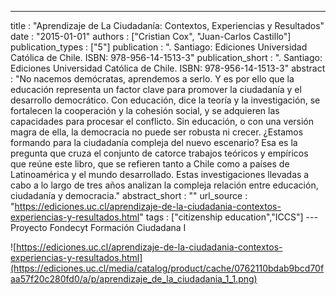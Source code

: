 ---
title : "Aprendizaje de La Ciudadanía: Contextos, Experiencias y Resultados"
date : "2015-01-01"
authors : ["Cristian Cox", "Juan-Carlos Castillo"]
publication_types : ["5"]
publication : ". Santiago: Ediciones Universidad Católica de Chile. ISBN: 978-956-14-1513-3"
publication_short : ". Santiago: Ediciones Universidad Católica de Chile. ISBN: 978-956-14-1513-3"
abstract : "No nacemos demócratas, aprendemos a serlo. Y es por ello que la educación representa un factor clave para promover la ciudadaní­a y el desarrollo democrático. Con educación, dice la teorí­a y la investigación, se fortalecen la cooperación y la cohesión social, y se adquieren las capacidades para procesar el conflicto. Sin educación, o con una versión magra de ella, la democracia no puede ser robusta ni crecer. ¿Estamos formando para la ciudadaní­a compleja del nuevo escenario? Esa es la pregunta que cruza el conjunto de catorce trabajos teóricos y empí­ricos que reúne este libro, que se refieren tanto a Chile como a paí­ses de Latinoamérica y el mundo desarrollado. Estas investigaciones llevadas a cabo a lo largo de tres años analizan la compleja relación entre educación, ciudadaní­a y democracia."
abstract_short : ""
url_source : "https://ediciones.uc.cl/aprendizaje-de-la-ciudadania-contextos-experiencias-y-resultados.html"
tags : ["citizenship education","ICCS"]
--- Proyecto Fondecyt Formación Ciudadana I

![https://ediciones.uc.cl/aprendizaje-de-la-ciudadania-contextos-experiencias-y-resultados.html](https://ediciones.uc.cl/media/catalog/product/cache/0762110bdab9bcd70faa57f20c280fd0/a/p/aprendizaje_de_la_ciudadania_1_1.png)
